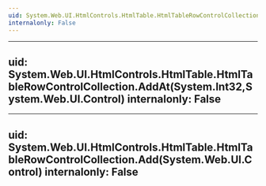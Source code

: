 ```yaml
---
uid: System.Web.UI.HtmlControls.HtmlTable.HtmlTableRowControlCollection
internalonly: False
---
```


---
uid: System.Web.UI.HtmlControls.HtmlTable.HtmlTableRowControlCollection.AddAt(System.Int32,System.Web.UI.Control)
internalonly: False
---

---
uid: System.Web.UI.HtmlControls.HtmlTable.HtmlTableRowControlCollection.Add(System.Web.UI.Control)
internalonly: False
---
